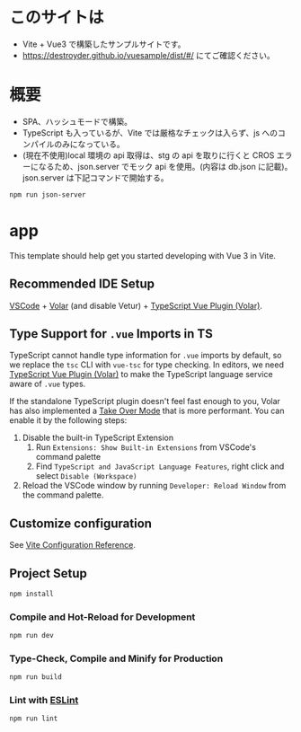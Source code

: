 # このサイトは

- Vite + Vue3 で構築したサンプルサイトです。
- https://destroyder.github.io/vuesample/dist/#/ にてご確認ください。

# 概要

- SPA、ハッシュモードで構築。
- TypeScript も入っているが、Vite では厳格なチェックは入らず、js へのコンパイルのみになっている。
- (現在不使用)local 環境の api 取得は、stg の api を取りに行くと CROS エラーになるため、json.server でモック api を使用。(内容は db.json に記載)。json.server は下記コマンドで開始する。

```sh
npm run json-server
```

# app

This template should help get you started developing with Vue 3 in Vite.

## Recommended IDE Setup

[VSCode](https://code.visualstudio.com/) + [Volar](https://marketplace.visualstudio.com/items?itemName=Vue.volar) (and disable Vetur) + [TypeScript Vue Plugin (Volar)](https://marketplace.visualstudio.com/items?itemName=Vue.vscode-typescript-vue-plugin).

## Type Support for `.vue` Imports in TS

TypeScript cannot handle type information for `.vue` imports by default, so we replace the `tsc` CLI with `vue-tsc` for type checking. In editors, we need [TypeScript Vue Plugin (Volar)](https://marketplace.visualstudio.com/items?itemName=Vue.vscode-typescript-vue-plugin) to make the TypeScript language service aware of `.vue` types.

If the standalone TypeScript plugin doesn't feel fast enough to you, Volar has also implemented a [Take Over Mode](https://github.com/johnsoncodehk/volar/discussions/471#discussioncomment-1361669) that is more performant. You can enable it by the following steps:

1. Disable the built-in TypeScript Extension
   1. Run `Extensions: Show Built-in Extensions` from VSCode's command palette
   2. Find `TypeScript and JavaScript Language Features`, right click and select `Disable (Workspace)`
2. Reload the VSCode window by running `Developer: Reload Window` from the command palette.

## Customize configuration

See [Vite Configuration Reference](https://vitejs.dev/config/).

## Project Setup

```sh
npm install
```

### Compile and Hot-Reload for Development

```sh
npm run dev
```

### Type-Check, Compile and Minify for Production

```sh
npm run build
```

### Lint with [ESLint](https://eslint.org/)

```sh
npm run lint
```
